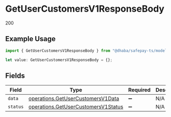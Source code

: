 # GetUserCustomersV1ResponseBody

200

## Example Usage

```typescript
import { GetUserCustomersV1ResponseBody } from "@dhaba/safepay-ts/models/operations";

let value: GetUserCustomersV1ResponseBody = {};
```

## Fields

| Field                                                                                      | Type                                                                                       | Required                                                                                   | Description                                                                                |
| ------------------------------------------------------------------------------------------ | ------------------------------------------------------------------------------------------ | ------------------------------------------------------------------------------------------ | ------------------------------------------------------------------------------------------ |
| `data`                                                                                     | [operations.GetUserCustomersV1Data](../../models/operations/getusercustomersv1data.md)     | :heavy_minus_sign:                                                                         | N/A                                                                                        |
| `status`                                                                                   | [operations.GetUserCustomersV1Status](../../models/operations/getusercustomersv1status.md) | :heavy_minus_sign:                                                                         | N/A                                                                                        |